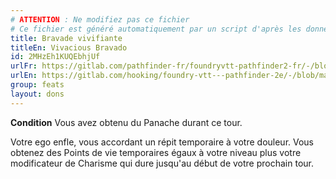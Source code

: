 ```yaml
---
# ATTENTION : Ne modifiez pas ce fichier
# Ce fichier est généré automatiquement par un script d'après les données du module Foundry VTT officiel et de sa traduction
title: Bravade vivifiante
titleEn: Vivacious Bravado
id: 2MHzEh1KUQEbhjUf
urlFr: https://gitlab.com/pathfinder-fr/foundryvtt-pathfinder2-fr/-/blob/master/data/feats/2MHzEh1KUQEbhjUf.htm
urlEn: https://gitlab.com/hooking/foundry-vtt---pathfinder-2e/-/blob/master/packs/data/feats.db/vivacious-bravado.json
group: feats
layout: dons
---
```

**Condition** Vous avez obtenu du <a class="entity-link" data-pack="pf2e.classfeatures" data-id="LzYi0OuOoypNb6jd" draggable="true"> Panache</a> durant ce tour.

Votre ego enfle, vous accordant un répit temporaire à votre douleur. Vous obtenez des Points de vie temporaires égaux à votre niveau plus votre modificateur de Charisme qui dure jusqu'au début de votre prochain tour.


